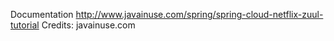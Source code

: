 Documentation http://www.javainuse.com/spring/spring-cloud-netflix-zuul-tutorial
Credits: javainuse.com
